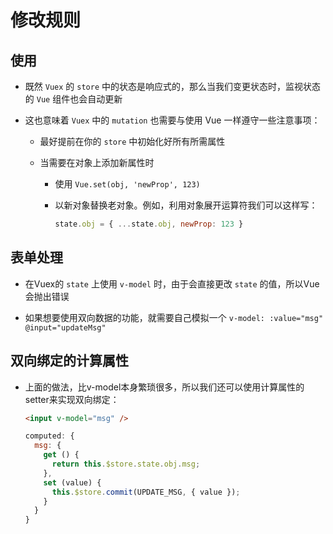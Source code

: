 # 修改规则

## 使用

+ 既然 `Vuex` 的 `store` 中的状态是响应式的，那么当我们变更状态时，监视状态的 `Vue` 组件也会自动更新

+ 这也意味着 `Vuex` 中的 `mutation` 也需要与使用 Vue 一样遵守一些注意事项：

  + 最好提前在你的 `store` 中初始化好所有所需属性

  + 当需要在对象上添加新属性时

    + 使用 `Vue.set(obj, 'newProp', 123)`

    + 以新对象替换老对象。例如，利用对象展开运算符我们可以这样写：

        ```js
        state.obj = { ...state.obj, newProp: 123 }
        ```

## 表单处理

+ 在Vuex的 `state` 上使用 `v-model` 时，由于会直接更改 `state` 的值，所以Vue会抛出错误

+ 如果想要使用双向数据的功能，就需要自己模拟一个 `v-model: :value="msg"`  `@input="updateMsg"`

## 双向绑定的计算属性

+ 上面的做法，比v-model本身繁琐很多，所以我们还可以使用计算属性的setter来实现双向绑定：

  ```html
  <input v-model="msg" />
  ```

  ```js
  computed: {
    msg: {
      get () {
        return this.$store.state.obj.msg;
      },
      set (value) {
        this.$store.commit(UPDATE_MSG, { value });
      }
    }
  }
  ```
